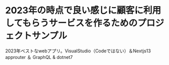 # 2023年の時点で良い感じに顧客に利用してもらうサービスを作るためのプロジェクトサンプル
2023年ベストなwebアプリ。VisualStudio（Codeではない）＆Nextjs13 approuter ＆ GraphQL &amp; dotnet7
